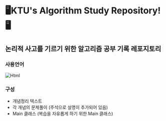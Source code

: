 # 🖥️KTU's Algorithm Study Repository!🖥️
## 논리적 사고를 기르기 위한 알고리즘 공부 기록 레포지토리

### 사용언어
<img alt="Html" src ="https://img.shields.io/badge/JAVA-grey"></img>

### 구성
* 개념정리 텍스트
* 각 개념의 문제풀이 (주석으로 설명이 추가되어 있음)
* Main 클래스 (복습을 자유롭게 하기 위한 Main 클래스)
